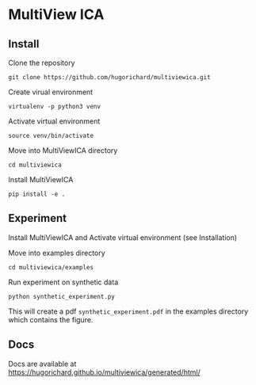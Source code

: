 # MultiView ICA

Install
---------

Clone the repository

`git clone https://github.com/hugorichard/multiviewica.git`

Create virual environment

`virtualenv -p python3 venv`


Activate virtual environment

`source venv/bin/activate`

Move into MultiViewICA directory

``cd multiviewica``

Install MultiViewICA

`pip install -e .`

Experiment
-----------

Install MultiViewICA and Activate virtual environment (see Installation)

Move into examples directory

``cd multiviewica/examples``

Run experiment on synthetic data

`python synthetic_experiment.py`

This will create a pdf `synthetic_experiment.pdf` in the examples directory which contains the figure.


Docs
------

Docs are available at https://hugorichard.github.io/multiviewica/generated/html/  
